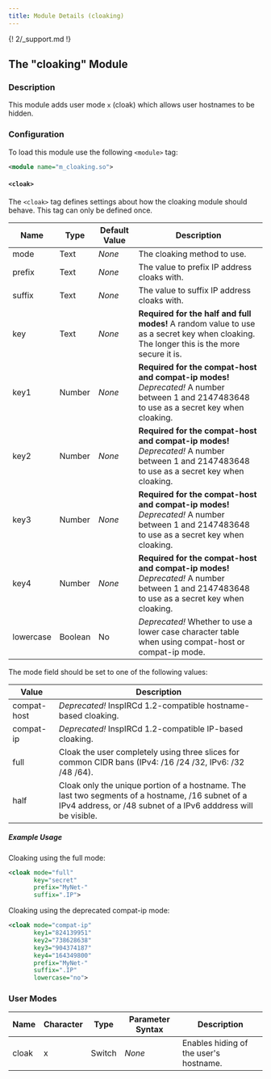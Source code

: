 ```yaml
---
title: Module Details (cloaking)
---
```


{! 2/_support.md !}

## The "cloaking" Module

### Description

This module adds user mode `x` (cloak) which allows user hostnames to be hidden.

### Configuration

To load this module use the following `<module>` tag:

```xml
<module name="m_cloaking.so">
```

#### `<cloak>`

The `<cloak>` tag defines settings about how the cloaking module should behave. This tag can only be defined once.

Name      | Type    | Default Value | Description
--------- | ------- | ------------- | -----------
mode      | Text    | *None*        | The cloaking method to use.
prefix    | Text    | *None*        | The value to prefix IP address cloaks with.
suffix    | Text    | *None*        | The value to suffix IP address cloaks with.
key       | Text    | *None*        | **Required for the half and full modes!** A random value to use as a secret key when cloaking. The longer this is the more secure it is.
key1      | Number  | *None*        | **Required for the compat-host and compat-ip modes!** *Deprecated!* A number between 1 and 2147483648 to use as a secret key when cloaking.
key2      | Number  | *None*        | **Required for the compat-host and compat-ip modes!** *Deprecated!* A number between 1 and 2147483648 to use as a secret key when cloaking.
key3      | Number  | *None*        | **Required for the compat-host and compat-ip modes!** *Deprecated!* A number between 1 and 2147483648 to use as a secret key when cloaking.
key4      | Number  | *None*        | **Required for the compat-host and compat-ip modes!** *Deprecated!* A number between 1 and 2147483648 to use as a secret key when cloaking.
lowercase | Boolean | No            | *Deprecated!* Whether to use a lower case character table when using compat-host or compat-ip mode.

The mode field should be set to one of the following values:

Value       | Description
----------- | -----------
compat-host | *Deprecated!* InspIRCd 1.2-compatible hostname-based cloaking.
compat-ip   | *Deprecated!* InspIRCd 1.2-compatible IP-based cloaking.
full        | Cloak the user completely using three slices for common CIDR bans (IPv4: /16 /24 /32, IPv6: /32 /48 /64).
half        | Cloak only the unique portion of a hostname. The last two segments of a hostname, /16 subnet of a IPv4 address, or /48 subnet of a IPv6 adddress will be visible.

##### Example Usage

Cloaking using the full mode:

```xml
<cloak mode="full"
       key="secret"
       prefix="MyNet-"
       suffix=".IP">
```

Cloaking using the deprecated compat-ip mode:

```xml
<cloak mode="compat-ip"
       key1="824139951"
       key2="738628638"
       key3="904374187"
       key4="164349800"
       prefix="MyNet-"
       suffix=".IP"
       lowercase="no">
```

### User Modes

Name  | Character | Type   | Parameter Syntax | Description
----- | --------- | ------ | ---------------- | -----------
cloak | x         | Switch | *None*           | Enables hiding of the user's hostname.
